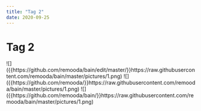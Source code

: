 ```yaml
---
title: "Tag 2"
date: 2020-09-25
---
```


<h1>Tag 2</h1>
![]({{https://github.com/remooda/bain/edit/master/}}https://raw.githubusercontent.com/remooda/bain/master/pictures/1.png)
![]({{https://github.com/remooda/}}https://raw.githubusercontent.com/remooda/bain/master/pictures/1.png)
![]({{https://github.com/remooda/bain/}}https://raw.githubusercontent.com/remooda/bain/master/pictures/1.png)